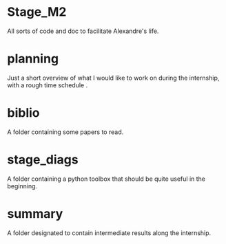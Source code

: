 # Stage_M2
All sorts of code and doc to facilitate Alexandre's life.

# planning

Just a short overview of what I would like to work on during the internship, with a rough time schedule .

# biblio

A folder containing some papers to read.
 
# stage_diags

A folder containing a python toolbox that should be quite useful in the beginning.

# summary

A folder designated to contain intermediate results along the internship.
